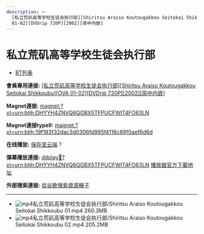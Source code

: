 ```yaml
---
description: >-
  [私立荒矶高等学校生徒会执行部][Shiritsu Araiso Koutougakkou Seitokai Shikkoubu][OVA
  01-02][DVDrip 720P][2002][简中内嵌]
---
```


# 私立荒矶高等学校生徒会执行部

* [BT列表](https://share.dmhy.org/topics/view/536590_Shiritsu_Araiso_Koutougakkou_Seitokai_Shikkoubu_OVA_01-02_DVDrip_720P_2002.html#tabs-1)

**會員專用連接:** [\[私立荒矶高等学校生徒会执行部\]\[Shiritsu Araiso Koutougakkou Seitokai Shikkoubu\]\[OVA 01-02\]\[DVDrip 720P\]\[2002\]\[简中内嵌\]](https://dl.dmhy.org/2020/03/08/19f183f32dac3d0306fd995f4116c89f0aef6d6d.torrent)

**Magnet連接:** [magnet:?xt=urn:btih:DHYYH4ZNVQ6QGBX5TFPUCFWIT4FO63LN](https://magnet/?xt=urn:btih:DHYYH4ZNVQ6QGBX5TFPUCFWIT4FO63LN\&dn=\&tr=http%3A%2F%2F104.238.198.186%3A8000%2Fannounce\&tr=udp%3A%2F%2F104.238.198.186%3A8000%2Fannounce\&tr=http%3A%2F%2Ftracker.openbittorrent.com%3A80%2Fannounce\&tr=udp%3A%2F%2Ftracker3.itzmx.com%3A6961%2Fannounce\&tr=http%3A%2F%2Ftracker4.itzmx.com%3A2710%2Fannounce\&tr=http%3A%2F%2Ftracker.publicbt.com%3A80%2Fannounce\&tr=http%3A%2F%2Ftracker.prq.to%2Fannounce\&tr=http%3A%2F%2Fopen.acgtracker.com%3A1096%2Fannounce\&tr=https%3A%2F%2Ft-115.rhcloud.com%2Fonly_for_ylbud\&tr=http%3A%2F%2Ftracker1.itzmx.com%3A8080%2Fannounce\&tr=http%3A%2F%2Ftracker2.itzmx.com%3A6961%2Fannounce\&tr=udp%3A%2F%2Ftracker1.itzmx.com%3A8080%2Fannounce\&tr=udp%3A%2F%2Ftracker2.itzmx.com%3A6961%2Fannounce\&tr=udp%3A%2F%2Ftracker3.itzmx.com%3A6961%2Fannounce\&tr=udp%3A%2F%2Ftracker4.itzmx.com%3A2710%2Fannounce\&tr=http%3A%2F%2Fshare.dmhy.me%2Fannonuce)

**Magnet連接typeII:** [magnet:?xt=urn:btih:19f183f32dac3d0306fd995f4116c89f0aef6d6d](https://magnet/?xt=urn:btih:19f183f32dac3d0306fd995f4116c89f0aef6d6d)

**在线播放:** [保存至云端](https://mypikpak.com/drive/url-checker?url=magnet:?xt=urn:btih:19f183f32dac3d0306fd995f4116c89f0aef6d6d) ?

**彈幕播放連接:** [ddplay:magnet:?xt=urn:btih:DHYYH4ZNVQ6QGBX5TFPUCFWIT4FO63LN](ddplay:magnet:?xt=urn:btih:DHYYH4ZNVQ6QGBX5TFPUCFWIT4FO63LN\&dn=\&tr=http%3A%2F%2F104.238.198.186%3A8000%2Fannounce\&tr=udp%3A%2F%2F104.238.198.186%3A8000%2Fannounce\&tr=http%3A%2F%2Ftracker.openbittorrent.com%3A80%2Fannounce\&tr=udp%3A%2F%2Ftracker3.itzmx.com%3A6961%2Fannounce\&tr=http%3A%2F%2Ftracker4.itzmx.com%3A2710%2Fannounce\&tr=http%3A%2F%2Ftracker.publicbt.com%3A80%2Fannounce\&tr=http%3A%2F%2Ftracker.prq.to%2Fannounce\&tr=http%3A%2F%2Fopen.acgtracker.com%3A1096%2Fannounce\&tr=https%3A%2F%2Ft-115.rhcloud.com%2Fonly_for_ylbud\&tr=http%3A%2F%2Ftracker1.itzmx.com%3A8080%2Fannounce\&tr=http%3A%2F%2Ftracker2.itzmx.com%3A6961%2Fannounce\&tr=udp%3A%2F%2Ftracker1.itzmx.com%3A8080%2Fannounce\&tr=udp%3A%2F%2Ftracker2.itzmx.com%3A6961%2Fannounce\&tr=udp%3A%2F%2Ftracker3.itzmx.com%3A6961%2Fannounce\&tr=udp%3A%2F%2Ftracker4.itzmx.com%3A2710%2Fannounce\&tr=http%3A%2F%2Fshare.dmhy.me%2Fannonuce) [播放器官方下載地址](http://www.dandanplay.com/?from=dmhy)

**外部搜索連接:** [從谷歌搜索資源種子](https://www.google.com/search?oe=utf-8\&q=19f183f32dac3d0306fd995f4116c89f0aef6d6d)

***

* ![mp4](https://share.dmhy.org/images/icon/mp4.gif)私立荒矶高等学校生徒会执行部/Shiritsu Araiso Koutougakkou Seitokai Shikkoubu 01.mp4 260.3MB
* ![mp4](https://share.dmhy.org/images/icon/mp4.gif)私立荒矶高等学校生徒会执行部/Shiritsu Araiso Koutougakkou Seitokai Shikkoubu 02.mp4 205.2MB
